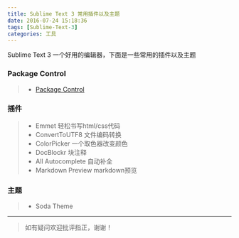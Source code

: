 ```yaml
---
title: Sublime Text 3 常用插件以及主题
date: 2016-07-24 15:18:36
tags: [Sublime-Text-3]
categories: 工具
---
```

Sublime Text 3 一个好用的编辑器，下面是一些常用的插件以及主题

<!--more-->

### Package Control ###
>* [Package Control](https://packagecontrol.io/installation#st3)

### 插件 ###
>*  Emmet 轻松书写html/css代码
>*  ConvertToUTF8  文件编码转换
>*  ColorPicker 一个取色器改变颜色
>*  DocBlockr 块注释
>*  All Autocomplete 自动补全
>*  Markdown Preview markdown预览

### 主题 ###
>*  Soda Theme

---

>如有疑问欢迎批评指正，谢谢！